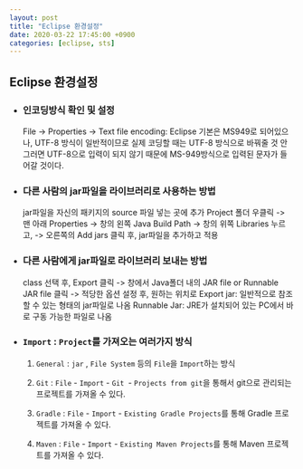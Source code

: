 ```yaml
---
layout: post
title: "Eclipse 환경설정"
date: 2020-03-22 17:45:00 +0900
categories: [eclipse, sts]
---
```




## Eclipse 환경설정

- ### 인코딩방식 확인 및 설정

  File -> Properties -> Text file encoding: Eclipse 기본은 MS949로 되어있으나,
  UTF-8 방식이 일반적이므로 실제 코딩할 때는 UTF-8 방식으로 바꿔줄 것
  안그러면 UTF-8으로 입력이 되지 않기 때문에 MS-949방식으로 입력된 문자가 들어갈 것이다.



- ### 다른 사람의 jar파일을 라이브러리로 사용하는 방법

  jar파일을 자신의 패키지의 source 파일 넣는 곳에 추가
  Project 폴더 우클릭 -> 맨 아래 Properties -> 창의 왼쪽 Java Build Path
  -> 창의 위쪽 Libraries 누르고, -> 오른쪽의 Add jars 클릭 후, jar파일을 추가하고 적용

   

- ### 다른 사람에게 jar파일로 라이브러리 보내는 방법

  class 선택 후, Export 클릭 -> 창에서 Java폴더 내의 JAR file or Runnable JAR file 클릭
  -> 적당한 옵션 설정 후, 원하는 위치로 Export
  jar: 일반적으로 참조할 수 있는 형태의 jar파일로 나옴
  Runnable Jar: JRE가 설치되어 있는 PC에서 바로 구동 가능한 파일로 나옴



- ### `Import` : `Project`를 가져오는 여러가지 방식

  1. `General` : `jar` , `File System` 등의 `File`을 `Import`하는 방식

  2. `Git` : `File` - `Import` - `Git `- `Projects from git`을 통해서 git으로 관리되는 프로젝트를 가져올 수 있다.

  3. `Gradle` : `File` - `Import` - `Existing Gradle Projects`를 통해 Gradle 프로젝트를 가져올 수 있다.

  4. `Maven` : `File` - `Import` - `Existing Maven Projects`를 통해 Maven 프로젝트를 가져올 수 있다.
